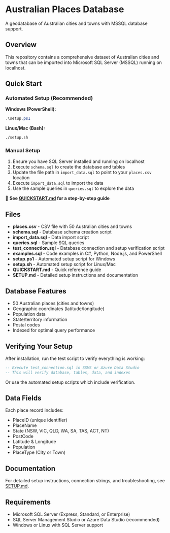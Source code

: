 # Australian Places Database

A geodatabase of Australian cities and towns with MSSQL database support.

## Overview

This repository contains a comprehensive dataset of Australian cities and towns that can be imported into Microsoft SQL Server (MSSQL) running on localhost.

## Quick Start

### Automated Setup (Recommended)

**Windows (PowerShell):**
```powershell
.\setup.ps1
```

**Linux/Mac (Bash):**
```bash
./setup.sh
```

### Manual Setup

1. Ensure you have SQL Server installed and running on localhost
2. Execute `schema.sql` to create the database and tables
3. Update the file path in `import_data.sql` to point to your `places.csv` location
4. Execute `import_data.sql` to import the data
5. Use the sample queries in `queries.sql` to explore the data

📖 **See [QUICKSTART.md](QUICKSTART.md) for a step-by-step guide**

## Files

- **places.csv** - CSV file with 50 Australian cities and towns
- **schema.sql** - Database schema creation script
- **import_data.sql** - Data import script
- **queries.sql** - Sample SQL queries
- **test_connection.sql** - Database connection and setup verification script
- **examples.sql** - Code examples in C#, Python, Node.js, and PowerShell
- **setup.ps1** - Automated setup script for Windows
- **setup.sh** - Automated setup script for Linux/Mac
- **QUICKSTART.md** - Quick reference guide
- **SETUP.md** - Detailed setup instructions and documentation

## Database Features

- 50 Australian places (cities and towns)
- Geographic coordinates (latitude/longitude)
- Population data
- State/territory information
- Postal codes
- Indexed for optimal query performance

## Verifying Your Setup

After installation, run the test script to verify everything is working:

```sql
-- Execute test_connection.sql in SSMS or Azure Data Studio
-- This will verify database, tables, data, and indexes
```

Or use the automated setup scripts which include verification.

## Data Fields

Each place record includes:
- PlaceID (unique identifier)
- PlaceName
- State (NSW, VIC, QLD, WA, SA, TAS, ACT, NT)
- PostCode
- Latitude & Longitude
- Population
- PlaceType (City or Town)

## Documentation

For detailed setup instructions, connection strings, and troubleshooting, see [SETUP.md](SETUP.md).

## Requirements

- Microsoft SQL Server (Express, Standard, or Enterprise)
- SQL Server Management Studio or Azure Data Studio (recommended)
- Windows or Linux with SQL Server support
